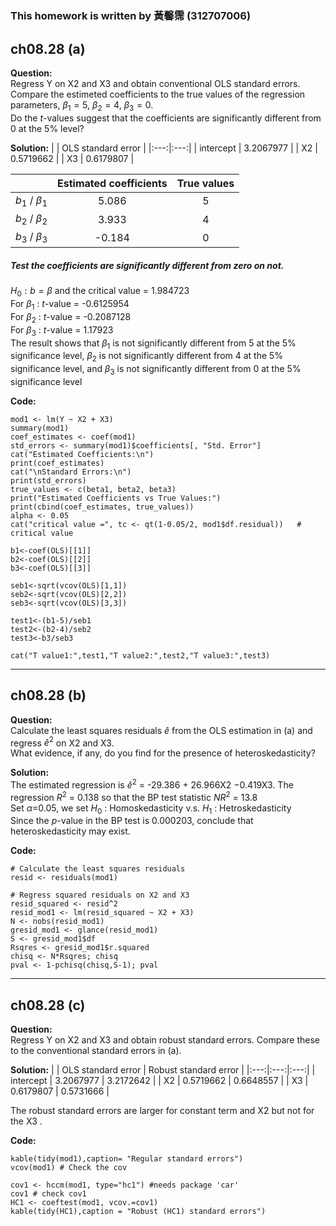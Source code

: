 #
### This homework is written by  黃馨霈 (312707006)
## ch08.28 (a)
**Question:**\
Regress Y on X2 and X3 and obtain conventional OLS standard errors. Compare the estimeted coefficients to the true values of the regression parameters, $\beta_1=5$, $\beta_2=4$, $\beta_3=0$.  
Do the $t$-values suggest that the coefficients are significantly different from 0 at the 5% level?


**Solution:**
|  | OLS standard error |
|:---:|:---:|
| intercept | 3.2067977 |
| X2 | 0.5719662 |
| X3 | 0.6179807 |

|  | Estimated coefficients | True values |
|:---:|:---:|:---:|
| $b_1$ / $\beta_1$ | 5.086 | 5 |
| $b_2$ / $\beta_2$ | 3.933 | 4 |
| $b_3$ / $\beta_3$ | -0.184 | 0 |

##### Test the coefficients are significantly different from zero on not.
$H_0 : b = \beta$ and the critical value = 1.984723  
For $\beta_1$ : $t$-value = -0.6125954  
For $\beta_2$ : $t$-value = -0.2087128  
For $\beta_3$ : $t$-value = 1.17923  
The result shows that $\beta_1$ is not significantly different from 5 at the 5% significance level, $\beta_2$ is not significantly different from 4 at the 5% significance level, and $\beta_3$ is not significantly different from 0 at the 5% significance level

**Code:**
```
mod1 <- lm(Y ~ X2 + X3)
summary(mod1)
coef_estimates <- coef(mod1)
std_errors <- summary(mod1)$coefficients[, "Std. Error"]
cat("Estimated Coefficients:\n")
print(coef_estimates)
cat("\nStandard Errors:\n")
print(std_errors)
true_values <- c(beta1, beta2, beta3)
print("Estimated Coefficients vs True Values:")
print(cbind(coef_estimates, true_values))
alpha <- 0.05
cat("critical value =", tc <- qt(1-0.05/2, mod1$df.residual))	# critical value

b1<-coef(OLS)[[1]]
b2<-coef(OLS)[[2]]
b3<-coef(OLS)[[3]]

seb1<-sqrt(vcov(OLS)[1,1])
seb2<-sqrt(vcov(OLS)[2,2])
seb3<-sqrt(vcov(OLS)[3,3])

test1<-(b1-5)/seb1
test2<-(b2-4)/seb2
test3<-b3/seb3

cat("T value1:",test1,"T value2:",test2,"T value3:",test3)
```
---
## ch08.28 (b)
**Question:**\
Calculate the least squares residuals $\widehat{e}$ from the OLS estimation in (a) and regress $\widehat{e}^2$ on X2 and X3.  
What evidence, if any, do you find for the presence of heteroskedasticity?  

**Solution:**\
The estimated regression is $\widehat{e}^2$ = -29.386 + 26.966X2 −0.419X3.
The regression $R^2$ = 0.138 so that the BP test statistic $NR^2$ = 13.8  
Set $\alpha$=0.05, we set $H_0$ : Homoskedasticity v.s. $H_1$ : Hetroskedasticity  
Since the $p$-value in the BP test is 0.000203, conclude that heteroskedasticity may exist.

**Code:**
```
# Calculate the least squares residuals
resid <- residuals(mod1)

# Regress squared residuals on X2 and X3
resid_squared <- resid^2
resid_mod1 <- lm(resid_squared ~ X2 + X3)
N <- nobs(resid_mod1)
gresid_mod1 <- glance(resid_mod1)
S <- gresid_mod1$df
Rsqres <- gresid_mod1$r.squared
chisq <- N*Rsqres; chisq
pval <- 1-pchisq(chisq,S-1); pval
```
---
## ch08.28 (c)
**Question:**\
Regress Y on X2 and X3 and obtain robust standard errors. Compare these to the conventional standard errors in (a).

**Solution:**
|  | OLS standard error | Robust standard error |
|:---:|:---:|:---:|
| intercept | 3.2067977 | 3.2172642 |
| X2 | 0.5719662 | 0.6648557 |
| X3 | 0.6179807 | 0.5731666 |

The robust standard errors are larger for constant term and X2 but not for the X3 .

**Code:**
```
kable(tidy(mod1),caption= "Regular standard errors")
vcov(mod1) # Check the cov 

cov1 <- hccm(mod1, type="hc1") #needs package 'car'
cov1 # check cov1
HC1 <- coeftest(mod1, vcov.=cov1)
kable(tidy(HC1),caption = "Robust (HC1) standard errors")
```
